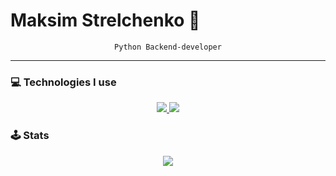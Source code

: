 # Maksim Strelchenko 👋

<div align="center">
  <code>Python Backend-developer</code>
</div>

---

### 💻 Technologies I use

<p align="center">
  <a href="https://skillicons.dev/">
    <img src="https://skillicons.dev/icons?i=py,django,flask,fastapi,html,css,js,figma,docker,linux,bash,nginx,git,github,gitlab,redis,mysql,postgres&theme=dark&perline=6"/>
  </a>
  <a href="https://github.com/1kitten/?tab=repositories">
    <img src="https://github-readme-stats.vercel.app/api/top-langs/?username=1kitten&layout=compact&hide_border=true&hide_title=true&count_private=true&include_all_commits=true&show_icons=true&bg_color=00000000&text_color=c3c6ce&icon_color=4e64f7"/>
  </a>
</p>

### 🕹️ Stats

<p align="center">
  <img src="https://github-readme-stats.vercel.app/api?username=1kitten&show_icons=true&theme=dracula"/>
</p>
